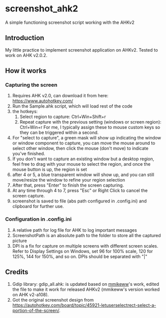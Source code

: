 # screenshot_ahk2
A simple functioning screenshot script working with the AHKv2

## Introduction
My little practice to implement screenshot application on AHKv2. Tested to work on AHK v2.0.2.

## How it works
### Capturing the screen
1. Requires AHK v2.0, can download it from here: https://www.autohotkey.com/
2. Run the Sample.ahk script, which will load rest of the code
3. the hotkeys:
    1. Select region to capture: Ctrl+Win+Shift+r
    2. Repeat capture with the previous setting (windows or screen region): Ctrl+Win+r
    For me, I typically assign these to mouse custom keys so they can be triggered within a second.
4. For "select to capture", a green mask will show up indicating the window or window component to capture, you can move the mouse around to select other window, then click the mouse (don't move) to indicate you've finished.
5. If you don't want to capture an existing window but a desktop region, feel free to drag with your mouse to select the region, and once the mouse button is up, the region is set
6. after 4 or 5, a blue transparent window will show up, and you can still move/resize the window to refine your region selection
7. After that, press "Enter" to finish the screen capturing.
8. At any time through 4 to 7, press "Esc" or Right Click to cancel the screen capture.
9. screenshot is saved to file (abs path configured in .config.ini) and clipboard for further use.

### Configuration in .config.ini
1. A relative path for log file for AHK to log important messages
2. ScreenshotPath is an absolute path to the folder to store all the captured picture
3. DPI is a fix for capture on multiple screens with different screen scales. Refer to Display Settings on Windows, set 96 for 100% scale, 120 for 125%, 144 for 150%, and so on. DPIs should be separated with "|"


## Credits
1. Gdip library: gdip_all.ahk: is updated based on [mmikeww](https://github.com/mmikeww/AHKv2-Gdip)'s work, edited the file to make it work for released AHKv2 (mmikeww's version worked on AHK v2-a108).
2. Got the original screenshot design from https://autohotkey.com/board/topic/45921-letuserselectrect-select-a-portion-of-the-screen/.